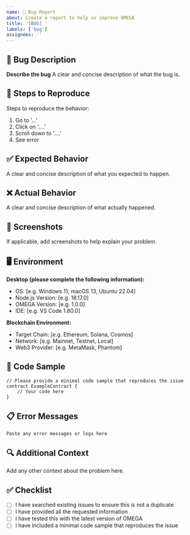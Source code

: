 ```yaml
---
name: 🐛 Bug Report
about: Create a report to help us improve OMEGA
title: '[BUG] '
labels: ['bug']
assignees: ''
---
```


## 🐛 Bug Description

**Describe the bug**
A clear and concise description of what the bug is.

## 🔄 Steps to Reproduce

Steps to reproduce the behavior:
1. Go to '...'
2. Click on '....'
3. Scroll down to '....'
4. See error

## ✅ Expected Behavior

A clear and concise description of what you expected to happen.

## ❌ Actual Behavior

A clear and concise description of what actually happened.

## 📸 Screenshots

If applicable, add screenshots to help explain your problem.

## 🖥️ Environment

**Desktop (please complete the following information):**
- OS: [e.g. Windows 11, macOS 13, Ubuntu 22.04]
- Node.js Version: [e.g. 18.17.0]
- OMEGA Version: [e.g. 1.0.0]
- IDE: [e.g. VS Code 1.80.0]

**Blockchain Environment:**
- Target Chain: [e.g. Ethereum, Solana, Cosmos]
- Network: [e.g. Mainnet, Testnet, Local]
- Web3 Provider: [e.g. MetaMask, Phantom]

## 📝 Code Sample

```mega
// Please provide a minimal code sample that reproduces the issue
contract ExampleContract {
    // Your code here
}
```

## 📋 Error Messages

```
Paste any error messages or logs here
```

## 🔍 Additional Context

Add any other context about the problem here.

## ✅ Checklist

- [ ] I have searched existing issues to ensure this is not a duplicate
- [ ] I have provided all the requested information
- [ ] I have tested this with the latest version of OMEGA
- [ ] I have included a minimal code sample that reproduces the issue
